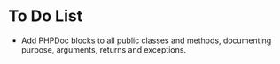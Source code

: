 # To Do List

- Add PHPDoc blocks to all public classes and methods, documenting purpose, arguments, returns and exceptions.
